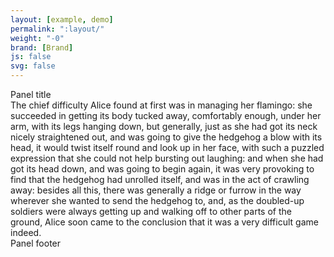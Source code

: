 ```yaml
---
layout: [example, demo]
permalink: ":layout/"
weight: "-0"
brand: [Brand]
js: false
svg: false
---
```


<div class="panel">
	<div class="panel-heading">
		<span class="panel-title">Panel title</span>
	</div>
	<div class="panel-body">
		The chief difficulty Alice found at first was in managing her flamingo: she succeeded in getting its body tucked away, comfortably enough, under her arm,
		with its legs hanging down, but generally, just as she had got its neck nicely straightened out, and was going to give the hedgehog a blow with its head,
		it would twist itself round and look up in her face, with such a puzzled expression that she could not help bursting out laughing: and when she had got
		its head down, and was going to begin again, it was very provoking to find that the hedgehog had unrolled itself, and was in the act of crawling away:
		besides all this, there was generally a ridge or furrow in the way wherever she wanted to send the hedgehog to, and, as the doubled-up soldiers were
		always getting up and walking off to other parts of the ground, Alice soon came to the conclusion that it was a very difficult game indeed.
	</div>
	<div class="panel-footer">Panel footer</div>
</div>